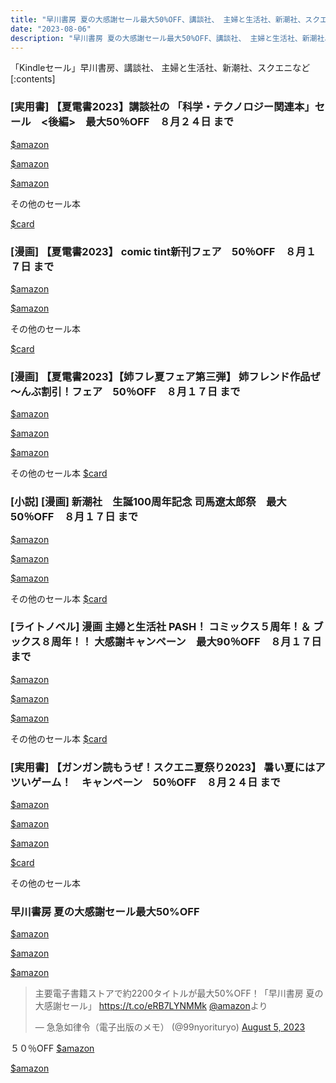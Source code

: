 ```yaml
---
title: "早川書房 夏の大感謝セール最大50%OFF、講談社、 主婦と生活社、新潮社、スクエニのセール"
date: "2023-08-06"
description: "早川書房 夏の大感謝セール最大50%OFF、講談社、 主婦と生活社、新潮社、スクエニのセール"
---
```

「Kindleセール」早川書房、講談社、 主婦と生活社、新潮社、スクエニなど
[:contents]

### [実用書] 【夏電書2023】講談社の 「科学・テクノロジー関連本」セール　<後編>　最大50％OFF　８月２４日 まで

[$amazon](https://www.amazon.co.jp/dp/B0995SDX5Z)



[$amazon](https://www.amazon.co.jp/dp/B09MTFJYDC)



[$amazon](https://www.amazon.co.jp/dp/B01M8M5Z7T)



その他のセール本

[$card](https://kyukyunyorituryo.github.io/kindle_sale/html/20230824s34310.html)



### [漫画] 【夏電書2023】 comic tint新刊フェア　50％OFF　８月１７日 まで

[$amazon](https://www.amazon.co.jp/dp/B0C9C94FP9)



[$amazon](https://www.amazon.co.jp/dp/B07CP6SZTL)



その他のセール本

[$card](https://kyukyunyorituryo.github.io/kindle_sale/html/20230817s34335.html)



### [漫画] 【夏電書2023】【姉フレ夏フェア第三弾】 姉フレンド作品ぜ～んぶ割引！フェア　50％OFF　８月１７日 まで

[$amazon](https://www.amazon.co.jp/dp/B07Q4SD1TM)



[$amazon](https://www.amazon.co.jp/dp/B0BPGRKT84)



[$amazon](https://www.amazon.co.jp/dp/B09XCQ6YRQ)



その他のセール本
[$card](https://kyukyunyorituryo.github.io/kindle_sale/html/20230817s34321.html)



### [小説] [漫画] 新潮社　生誕100周年記念 司馬遼太郎祭　最大50％OFF　８月１７日 まで
[$amazon](https://www.amazon.co.jp/dp/B00XXAA9SC)


[$amazon](https://www.amazon.co.jp/dp/B00W1FH0GY)


[$amazon](https://www.amazon.co.jp/dp/B00SQY8KAO)



その他のセール本
[$card](https://kyukyunyorituryo.github.io/kindle_sale/html/20230817s34396.html)



### [ライトノベル] 漫画 主婦と生活社 PASH！ コミックス５周年！＆ ブックス８周年！！ 大感謝キャンペーン　最大90％OFF　８月１７日 まで
[$amazon](https://www.amazon.co.jp/dp/B0C2HHDM3K)


[$amazon](https://www.amazon.co.jp/dp/B08HVJFR7S)


[$amazon](https://www.amazon.co.jp/dp/B0C136Z8ZZ)



その他のセール本
[$card](https://kyukyunyorituryo.github.io/kindle_sale/html/20230817s34407.html)



### [実用書] 【ガンガン読もうぜ！スクエニ夏祭り2023】 暑い夏にはアツいゲーム！　キャンペーン　50％OFF　８月２４日 まで
[$amazon](https://www.amazon.co.jp/dp/B09WYBS9XB)


[$amazon](https://www.amazon.co.jp/dp/B097DQPYY2)


[$amazon](https://www.amazon.co.jp/dp/B07718C1XV)


[$card](https://kyukyunyorituryo.github.io/kindle_sale/html/20230824s34308.html)



その他のセール本

### 早川書房 夏の大感謝セール最大50%OFF
[$amazon](https://www.amazon.co.jp/dp/B09NBZLC7J)


[$amazon](https://www.amazon.co.jp/dp/B00WWQPBB8)


[$amazon](https://www.amazon.co.jp/dp/B0922G73JR)

<blockquote class="twitter-tweet"><p lang="ja" dir="ltr">主要電子書籍ストアで約2200タイトルが最大50%OFF！「早川書房 夏の大感謝セール」 <a href="https://t.co/eRB7LYNMMk">https://t.co/eRB7LYNMMk</a> <a href="https://twitter.com/amazon?ref_src=twsrc%5Etfw">@amazon</a>より</p>&mdash; 急急如律令（電子出版のメモ） (@99nyorituryo) <a href="https://twitter.com/99nyorituryo/status/1687714783892733952?ref_src=twsrc%5Etfw">August 5, 2023</a></blockquote> 

５０％OFF
[$amazon](https://www.amazon.co.jp/dp/B08XVV9648)

[$amazon](https://www.amazon.co.jp/dp/B08M9BYSVR)

